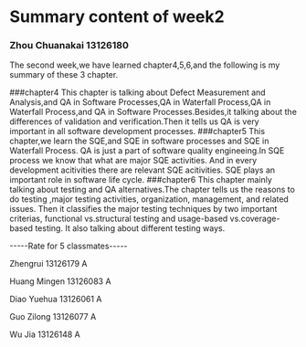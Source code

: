 Summary content of week2
===========================
### Zhou Chuanakai  13126180

The second week,we have learned chapter4,5,6,and the following is my summary of these 3 chapter.

###chapter4
  This chapter is talking about Defect Measurement and Analysis,and QA in Software Processes,QA in Waterfall Process,QA in Waterfall Process,and QA in Software Processes.Besides,it talking about the differences of validation and verification.Then it tells us QA is very important in all software development processes. 
###chapter5
  This chapter,we learn the SQE,and SQE in software processes and SQE in Waterfall Process. QA is just a part of software quality engineeing.In SQE process we know that what are major SQE activities. And in every development acitivities there are relevant SQE acitivities. SQE plays an important role in software life cycle.
###chapter6
  This chapter mainly talking about testing and QA alternatives.The chapter tells us the reasons to do testing ,major testing activities, organization, management, and related issues. Then it classifies the major testing techniques by two important criterias, functional vs.structural testing and usage-based vs.coverage-based testing. It also talking about different testing ways.


-----Rate for 5 classmates-----

Zhengrui 13126179 A

Huang Mingen 13126083 A

Diao Yuehua 13126061 A

Guo Zilong 13126077 A

Wu Jia 13126148 A
